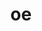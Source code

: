 ---
sub_projects:
- project_email: openembedded-core@lists.openembedded.org
  project_link_name: oe-core
  project_maintainers: ''
  project_name: OE Core
  project_patches_project_url: http://patches.linaro.org/api/projects/172/?format=json
  project_scm_project_url: http://git.openembedded.org/openembedded-core/
  project_project_url: http://git.openembedded.org/openembedded-core/commit/?id=
- project_email: openembedded-devel@lists.openembedded.org
  project_link_name: oe-meta-layer
  project_maintainers: ''
  project_name: OE Meta Layer
  project_patches_project_url: http://patches.linaro.org/api/projects/173/?format=json
  project_scm_project_url: http://git.openembedded.org/meta-openembedded/
  project_project_url: http://git.openembedded.org/meta-openembedded/commit/?id=
title: oe
---